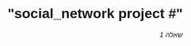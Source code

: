 <style>
body,h1,h2,h3,h4,h5,p {direction: rtl; color = "red"; font-family: "Raleway", sans-serif}
</style>
<body class="w3-light-grey">


<h1>"# social_network project"</h1>
<div id="paint">
<i><p> שאלה 1 </p></i>

</div>